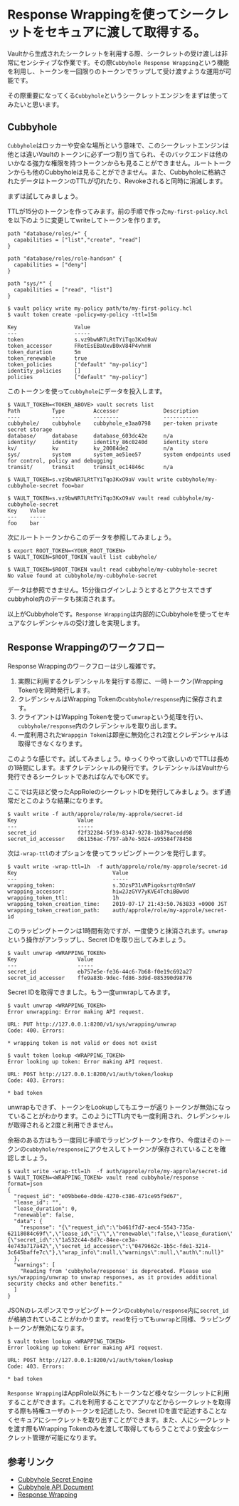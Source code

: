 # Response Wrappingを使ってシークレットをセキュアに渡して取得する。

Vaultから生成されたシークレットを利用する際、シークレットの受け渡しは非常にセンシティブな作業です。その際`Cubbyhole Response Wrapping`という機能を利用し、トークンを一回限りのトークンでラップして受け渡すような運用が可能です。

その際重要になってくる`Cubbyhole`というシークレットエンジンをまずは使ってみたいと思います。

## Cubbyhole

`Cubbyhole`はロッカーや安全な場所という意味で、このシークレットエンジンは他とは違いVaultのトークンに必ず一つ割り当てられ、そのバックエンドは他のいかなる強力な権限を持つトークンからも見ることができません。ルートトークンからも他のCubbyholeは見ることができません。また、Cubbyholeに格納されたデータはトークンのTTLが切れたり、Revokeされると同時に消滅します。

まずは試してみましょう。

TTLが15分のトークンを作ってみます。前の手順で作った`my-first-policy.hcl`を以下のように変更してwriteしてトークンを作ります。

```hcl
path "database/roles/+" {
  capabilities = ["list","create", "read"]
}

path "database/roles/role-handson" {
  capabilities = ["deny"]
}

path "sys/*" {
  capabilities = ["read", "list"]
}
```

```console
$ vault policy write my-policy path/to/my-first-policy.hcl
$ vault token create -policy=my-policy -ttl=15m

Key                  Value
---                  -----
token                s.vz9bwNR7LRtTYiTqo3KxO9aV
token_accessor       FRotEsEBaUxvB0xV84P4vhnH
token_duration       5m
token_renewable      true
token_policies       ["default" "my-policy"]
identity_policies    []
policies             ["default" "my-policy"]
```

このトークンを使って`cubbyhole`にデータを投入します。

```console
$ VAULT_TOKEN=<TOKEN_ABOVE> vault secrets list
Path          Type         Accessor              Description
----          ----         --------              -----------
cubbyhole/    cubbyhole    cubbyhole_e3aa0798    per-token private secret storage
database/     database     database_603dc42e     n/a
identity/     identity     identity_86c0240d     identity store
kv/           kv           kv_20084de2           n/a
sys/          system       system_ae51ee57       system endpoints used for control, policy and debugging
transit/      transit      transit_ec14846c      n/a

$ VAULT_TOKEN=s.vz9bwNR7LRtTYiTqo3KxO9aV vault write cubbyhole/my-cubbyhole-secret foo=bar

$ VAULT_TOKEN=s.vz9bwNR7LRtTYiTqo3KxO9aV vault read cubbyhole/my-cubbyhole-secret
Key    Value
---    -----
foo    bar
```

次にルートトークンからこのデータを参照してみましょう。

```console
$ export ROOT_TOKEN=<YOUR_ROOT_TOKEN>
$ VAULT_TOKEN=$ROOT_TOKEN vault list cubbyhole/

$ VAULT_TOKEN=$ROOT_TOKEN vault read cubbyhole/my-cubbyhole-secret 
No value found at cubbyhole/my-cubbyhole-secret
```

データは参照できません。15分後ログインしようとするとアクセスできずcubbyhole内のデータも抹消されます。

以上がCubbyholeです。`Response Wrapping`は内部的にCubbyholeを使ってセキュアなクレデンシャルの受け渡しを実現します。

## Response Wrappingのワークフロー

Response Wrappingのワークフローは少し複雑です。

1. 実際に利用するクレデンシャルを発行する際に、一時トークン(Wrapping Token)を同時発行します。
2. クレデンシャルはWrapping Tokenの`cubbyhole/response`内に保存されます。
3. クライアントはWapping Tokenを使って`unwrap`という処理を行い、`cubbyhole/response`内のクレデンシャルを取り出します。
4. 一度利用された`Wrappgin Token`は即座に無効化され2度とクレデンシャルは取得できなくなります。

このような感じです。試してみましょう。ゆっくりやって欲しいのでTTLは長めの1時間にします。まずクレデンシャルの発行です。クレデンシャルはVaultから発行できるシークレットであればなんでもOKです。

ここでは先ほど使ったAppRoleのシークレットIDを発行してみましょう。まず通常だとこのような結果になります。

```console
$ vault write -f auth/approle/role/my-approle/secret-id
Key                   Value
---                   -----
secret_id             f2f32284-5f39-8347-9278-1b879acedd98
secret_id_accessor    d61156ac-f797-ab7e-5024-a95584f78458
```

次は`-wrap-ttl`のオプションを使ってラッピングトークンを発行します。

```console
$ vault write -wrap-ttl=1h  -f auth/approle/role/my-approle/secret-id
Key                              Value
---                              -----
wrapping_token:                  s.3OzsP31vNPiqoksrtqY0nSmV
wrapping_accessor:               hiw2JzGYV7yKVE4TchiBBwUd
wrapping_token_ttl:              1h
wrapping_token_creation_time:    2019-07-17 21:43:50.763833 +0900 JST
wrapping_token_creation_path:    auth/approle/role/my-approle/secret-id
```

このラッピングトークンは1時間有効ですが、一度使うと抹消されます。`unwrap`という操作がアンラップし、Secret IDを取り出してみましょう。

```console
$ vault unwrap <WRAPPING_TOKEN>
Key                   Value
---                   -----
secret_id             eb757e5e-fe36-44c6-7b68-f0e19c692a27
secret_id_accessor    ffe9a83b-9dec-fd86-3d9d-085390d98776
```

Secret IDを取得できました。もう一度unwrapしてみます。

```console
$ vault unwrap <WRAPPING_TOKEN>
Error unwrapping: Error making API request.

URL: PUT http://127.0.0.1:8200/v1/sys/wrapping/unwrap
Code: 400. Errors:

* wrapping token is not valid or does not exist

$ vault token lookup <WRAPPING_TOKEN>
Error looking up token: Error making API request.

URL: POST http://127.0.0.1:8200/v1/auth/token/lookup
Code: 403. Errors:

* bad token
```

unwrapもできず、トークンをLookupしてもエラーが返りトークンが無効になっていることがわかります。このようにTTL内でも一度利用され、クレデンシャルが取得されると2度と利用できません。

余裕のある方はもう一度同じ手順でラッピングトークンを作り、今度はそのトークンの`cubbyhole/response`にアクセスしてトークンが保存されていることを確認しましょう。

```console
$ vault write -wrap-ttl=1h  -f auth/approle/role/my-approle/secret-id
$ VAULT_TOKEN=<WRAPPING_TOKEN> vault read cubbyhole/response -format=json
{
  "request_id": "e09bbe6e-d0de-4270-c386-471ce95f9d67",
  "lease_id": "",
  "lease_duration": 0,
  "renewable": false,
  "data": {
    "response": "{\"request_id\":\"b461f7d7-aec4-5543-735a-62118084c69f\",\"lease_id\":\"\",\"renewable\":false,\"lease_duration\":0,\"data\":{\"secret_id\":\"1a532c44-8d7c-84ee-ce3a-4e743a717a42\",\"secret_id_accessor\":\"0479662c-1b5c-fde1-3214-3c645baffe7c\"},\"wrap_info\":null,\"warnings\":null,\"auth\":null}"
  },
  "warnings": [
    "Reading from 'cubbyhole/response' is deprecated. Please use sys/wrapping/unwrap to unwrap responses, as it provides additional security checks and other benefits."
  ]
}
```

JSONのレスポンスでラッピングトークンの`cubbyhole/response`内に`secret_id`が格納されていることがわかります。`read`を行っても`unwrap`と同様、ラッピングトークンが無効になります。

```console
$ vault token lookup <WRAPPING_TOKEN>
Error looking up token: Error making API request.

URL: POST http://127.0.0.1:8200/v1/auth/token/lookup
Code: 403. Errors:

* bad token
```

`Response Wrapping`はAppRole以外にもトークンなど様々なシークレットに利用することができます。これを利用することでアプリなどからシークレットを取得する際も特権ユーザのトークンを記述したり、Secret IDを直で記述することなくセキュアにシークレットを取り出すことができます。また、人にシークレットを渡す際もWrapping Tokenのみを渡して取得してもらうことでより安全なシークレット管理が可能になります。

## 参考リンク
* [Cubbyhole Secret Engine](https://www.vaultproject.io/docs/secrets/cubbyhole/index.html)
* [Cubbyhole API Document](https://www.vaultproject.io/api/secret/cubbyhole/index.html)
* [Response Wrapping](https://www.vaultproject.io/docs/concepts/response-wrapping.html)